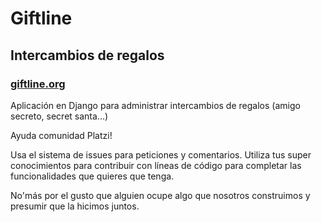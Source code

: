 # Giftline
## Intercambios de regalos
### [giftline.org](http://www.giftline.org/)

Aplicación en Django para administrar intercambios de regalos (amigo secreto, secret santa...)

Ayuda comunidad Platzi!

Usa el sistema de issues para peticiones y comentarios. Utiliza tus super conocimientos para contribuir
con líneas de código para completar las funcionalidades que quieres que tenga.

No'más por el gusto que alguien ocupe algo que nosotros construimos y presumir que la hicimos juntos.
